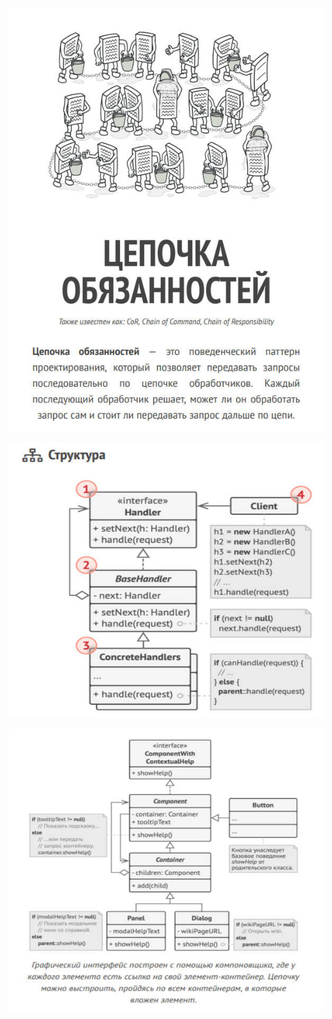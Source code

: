 ![chain-of-responsibility.jpg](chain-of-responsibility.jpg)

![chain-of-responsibility-structure.jpg](chain-of-responsibility-structure.jpg)

![chain-of-responsibility-example.jpg](chain-of-responsibility-example.jpg)